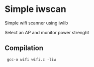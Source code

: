 # Simple iwscan

Simple wifi scanner using iwlib

Select an AP and monitor power strenght

## Compilation 

``` gcc-o wifi wifi.c -liw```
